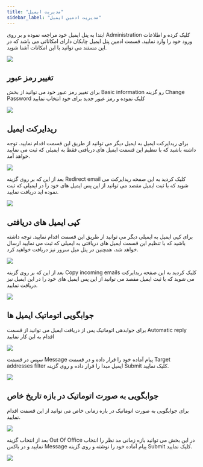 ```yaml
---
title: "مدیریت ایمیل"
sidebar_label: "مدیریت ادمین ایمیل"
---
```


ابتدا به پنل ایمیل خود مراجعه نموده و بر روی Administration کلیک کرده و اطلاعات ورود خود را وارد نمایید.
قسمت ادمین پنل ایمیل چابکان دارای امکاناتی می باشد که در این مستند می توانید با این امکانات آشنا شوید.

![](https://s1.chabokan.net/docs/images/email_admin_1.jpg)

## تغییر رمز عبور

برای تغییر رمز عبور خود می توانید از بخش Basic information رو گزینه Change Password کلیک نموده و رمز عبور جدید برای خود انتخاب نمایید

![](https://s1.chabokan.net/docs/images/email_admin_2.jpg)


## ریدایرکت ایمیل

برای ریدایرکت ایمیل به ایمیل دیگر می توانید از طریق این قسمت اقدام نمایید. توجه داشته باشید که با تنظیم این قسمت ایمیل های دریافتی فقط به ایمیلی که ثبت می نمایید خواهد آمد.

![](https://s1.chabokan.net/docs/images/email_admin_3.jpg)

بعد از این که بر روی گزینه Redirect email کلیک کردید به این صفحه ریدایرکت می شوید که با ثبت ایمیل مقصد می توانید از این پس ایمیل های خود را در ایمیلی که ثبت نموده اید دریافت نمایید.

![](https://s1.chabokan.net/docs/images/email_admin_4.jpg)

## کپی ایمیل های دریافتی

برای کپی ایمیل به ایمیلی دیگر می توانید از طریق این قسمت اقدام نمایید. توجه داشته باشید که با تنظیم این قسمت ایمیل های دریافتی به ایمیلی که ثبت می نمایید ارسال خواهد شد، همچنین در پنل میل سرور نیز دریافت خواهید کرد.

![](https://s1.chabokan.net/docs/images/email_admin_5.jpg)

بعد از این که بر روی گزینه Copy incoming emails کلیک کردید به این صفحه ریدایرکت می شوید که با ثبت ایمیل مقصد می توانید از این پس ایمیل های خود را در این ایمیل نیز دریافت نمایید.

![](https://s1.chabokan.net/docs/images/email_admin_7.jpg)

## جوابگویی اتوماتیک ایمیل ها

برای جوابدهی اتوماتیک پس از دریافت ایمیل می توانید از قسمت Automatic reply اقدام به این کار نمایید 

![](https://s1.chabokan.net/docs/images/email_admin_9.jpg)


سپس در قسمت Message پیام آماده خود را قرار داده و در قسمت Target addresses filter ایمیل مبدا را قرار داده و روی گزینه Submit کلیک نمایید.

![](https://s1.chabokan.net/docs/images/email_admin_8.jpg)

## جوابگویی به صورت اتوماتیک در بازه تاریخ خاص

برای جوابگویی به صورت اتوماتیک در بازه زمانی خاص می توانید از این قسمت اقدام نمایید. 

![](https://s1.chabokan.net/docs/images/email_admin_10.jpg)

بعد از انتخاب گزینه Out Of Office در این بخش می توانید بازه زمانی مد نظر را انتخاب نمایید و در باکس Message پیام آماده خود را نوشته و روی گزینه Submit کلیک نمایید.

![](https://s1.chabokan.net/docs/images/email_admin_11.jpg)
